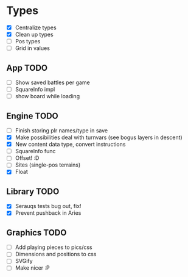 # Types

- [x] Centralize types
- [x] Clean up types
- [ ] Pos types
- [ ] Grid in values

## App TODO

- [ ] Show saved battles per game
- [ ] SquareInfo impl
- [ ] show board while loading

## Engine TODO

- [ ] Finish storing plr names/type in save
- [x] Make possibilities deal with turnvars (see bogus layers in descent)
- [x] New content data type, convert instructions
- [ ] SquareInfo func
- [ ] Offset! :D
- [ ] Sites (single-pos terrains)
- [x] Float

## Library TODO

- [x] Serauqs tests bug out, fix!
- [x] Prevent pushback in Aries

## Graphics TODO

- [ ] Add playing pieces to pics/css
- [ ] Dimensions and positions to css
- [ ] SVGify
- [ ] Make nicer :P
